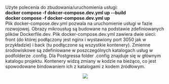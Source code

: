 <p>Użyte polecenia do zbudowania/uruchomienia usługi:<br>
  <b>docker compose -f dokcer-compose.dev.yml up --build<br>
    docker compose -f docker-compose.dev.yml up
  </b>
<br>
Plik docker-compose.dev.yml pozwala na uruchomienie usługi w fazie rozwojowej. Obrazy mikrousług są budowane na podstawie zdefiniowanych plików Dockerfile.dev.
  Plik docker-compose.dev.yml zawiera dwie sieci: front (do której podłączony jest nginx i wystawiony port 3050 jak w przykładzie) i back (tu podłączone są wszystkie kontenery). Zmienne środowiskowe są zdefiniowane w poszczególnych katalogach usług w podfolderze .config. Dla Postgressa folder .config znajduje się w głównym katalogu projektu. Kontenery widzą zmiany w kodzie na bieżąco, co jest spowodowane bindowaniem ich z katalogami z kodem źródłowym.
</p>

<p align="center">
 <img src="images/dev/1">
</p>
